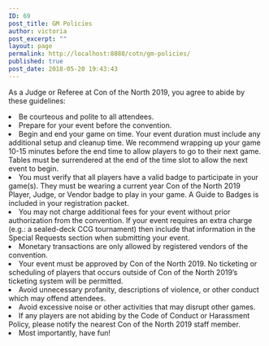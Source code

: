 ```yaml
---
ID: 69
post_title: GM Policies
author: victoria
post_excerpt: ""
layout: page
permalink: http://localhost:8888/cotn/gm-policies/
published: true
post_date: 2018-05-20 19:43:43
---
```

<span style="font-weight: 400;">As a Judge or Referee at Con of the North 2019, you agree to abide by these guidelines:</span> 
<li style="font-weight: 400;">
  <span style="font-weight: 400;">Be courteous and polite to all attendees.</span>
</li>
<li style="font-weight: 400;">
  <span style="font-weight: 400;">Prepare for your event before the convention.</span>
</li>
<li style="font-weight: 400;">
  <span style="font-weight: 400;">Begin and end your game on time. Your event duration must include any additional setup and cleanup time. We recommend wrapping up your game 10-15 minutes before the end time to allow players to go to their next game. Tables must be surrendered at the end of the time slot to allow the next event to begin.</span>
</li>
<li style="font-weight: 400;">
  <span style="font-weight: 400;">You must verify that all players have a valid badge to participate in your game(s). They must be wearing a current year Con of the North 2019 Player, Judge, or Vendor badge to play in your game. A Guide to Badges is included in your registration packet.</span>
</li>
<li style="font-weight: 400;">
  <span style="font-weight: 400;">You may not charge additional fees for your event without prior authorization from the convention. If your event requires an extra charge (e.g.: a sealed-deck CCG tournament) then include that information in the Special Requests section when submitting your event.</span>
</li>
<li style="font-weight: 400;">
  <span style="font-weight: 400;">Monetary transactions are only allowed by registered vendors of the convention.</span>
</li>
<li style="font-weight: 400;">
  <span style="font-weight: 400;">Your event must be approved by Con of the North 2019. No ticketing or scheduling of players that occurs outside of Con of the North 2019’s ticketing system will be permitted.</span>
</li>
<li style="font-weight: 400;">
  <span style="font-weight: 400;">Avoid unnecessary profanity, descriptions of violence, or other conduct which may offend attendees.</span>
</li>
<li style="font-weight: 400;">
  <span style="font-weight: 400;">Avoid excessive noise or other activities that may disrupt other games.</span>
</li>
<li style="font-weight: 400;">
  <span style="font-weight: 400;">If any players are not abiding by the Code of Conduct or Harassment Policy, please notify the nearest Con of the North 2019 staff member.</span>
</li>
<li style="font-weight: 400;">
  <span style="font-weight: 400;">Most importantly, have fun!</span>
</li>